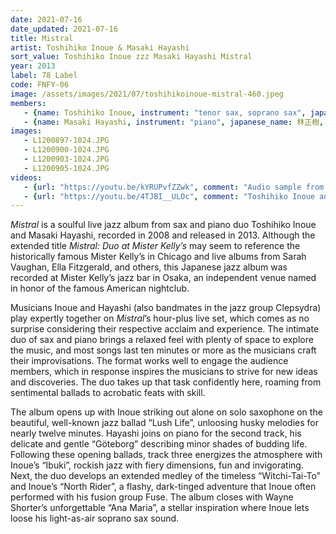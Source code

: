 ```yaml
---
date: 2021-07-16
date_updated: 2021-07-16
title: Mistral
artist: Toshihiko Inoue & Masaki Hayashi
sort_value: Toshihiko Inoue zzz Masaki Hayashi Mistral
year: 2013
label: 78 Label
code: FNFY-06
image: /assets/images/2021/07/toshihikoinoue-mistral-460.jpeg
members:
   - {name: Toshihiko Inoue, instrument: "tenor sax, soprano sax", japanese_name: 井上淑彦, url: "http://www.inouetoshihiko.com/"}
   - {name: Masaki Hayashi, instrument: "piano", japanese_name: 林正樹, url: "http://masakihayashi.com/"}
images:
   - L1200897-1024.JPG
   - L1200900-1024.JPG
   - L1200903-1024.JPG
   - L1200905-1024.JPG
videos: 
   - {url: "https://youtu.be/kYRUPvfZZwk", comment: "Audio sample from “Ana Maria”, the last track on this album"}
   - {url: "https://youtu.be/4TJBI__ULOc", comment: "Toshihiko Inoue and Masaki Hayashi playing “Zutto” with Clepsydra in 2011"}
---
```

*Mistral* is a soulful live jazz album from sax and piano duo Toshihiko Inoue and Masaki Hayashi, recorded in 2008 and released in 2013. Although the extended title *Mistral: Duo at Mister Kelly’s* may seem to reference the historically famous Mister Kelly’s in Chicago and live albums from Sarah Vaughan, Ella Fitzgerald, and others, this Japanese jazz album was recorded at Mister Kelly’s jazz bar in Osaka, an independent venue named in honor of the famous American nightclub.

Musicians Inoue and Hayashi (also bandmates in the jazz group Clepsydra) play expertly together on *Mistral*’s hour-plus live set, which comes as no surprise considering their respective acclaim and experience. The intimate duo of sax and piano brings a relaxed feel with plenty of space to explore the music, and most songs last ten minutes or more as the musicians craft their improvisations. The format works well to engage the audience members, which in response inspires the musicians to strive for new ideas and discoveries. The duo takes up that task confidently here, roaming from sentimental ballads to acrobatic feats with skill.

The album opens up with Inoue striking out alone on solo saxophone on the beautiful, well-known jazz ballad “Lush Life”, unloosing husky melodies for nearly twelve minutes. Hayashi joins on piano for the second track, his delicate and gentle “Göteborg” describing minor shades of budding life. Following these opening ballads, track three energizes the atmosphere with Inoue’s “Ibuki”, rockish jazz with fiery dimensions, fun and invigorating. Next, the duo develops an extended medley of the timeless “Witchi-Tai-To” and Inoue’s “North Rider”, a flashy, dark-tinged adventure that Inoue often performed with his fusion group Fuse. The album closes with Wayne Shorter’s unforgettable “Ana Maria”, a stellar inspiration where Inoue lets loose his light-as-air soprano sax sound.
